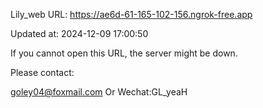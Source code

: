 Lily_web URL: https://ae6d-61-165-102-156.ngrok-free.app

Updated at: 2024-12-09 17:00:50

If you cannot open this URL, the server might be down.

Please contact: 

goley04@foxmail.com Or Wechat:GL_yeaH